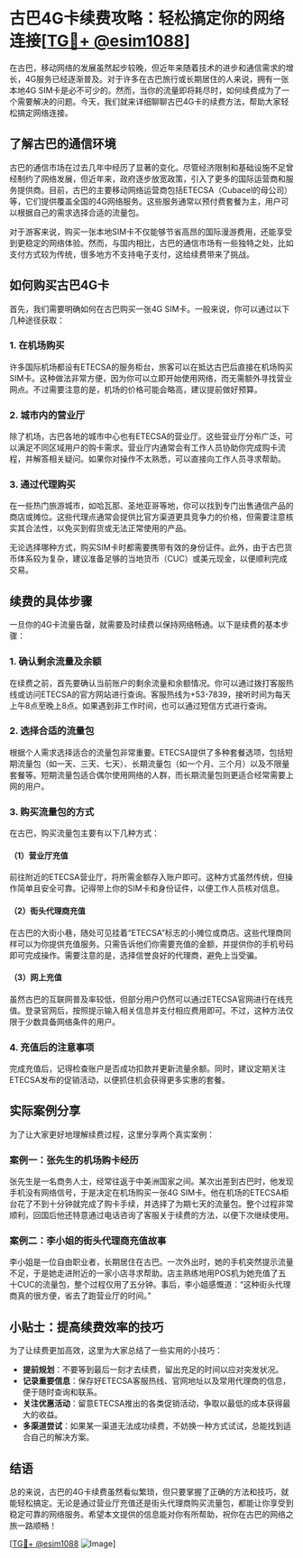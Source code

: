 # 古巴4G卡续费攻略：轻松搞定你的网络连接[[TG💪+ @esim1088](https://t.me/s/esim1088)]

在古巴，移动网络的发展虽然起步较晚，但近年来随着技术的进步和通信需求的增长，4G服务已经逐渐普及。对于许多在古巴旅行或长期居住的人来说，拥有一张本地4G SIM卡是必不可少的。然而，当你的流量即将耗尽时，如何续费成为了一个需要解决的问题。今天，我们就来详细聊聊古巴4G卡的续费方法，帮助大家轻松搞定网络连接。

## 了解古巴的通信环境

古巴的通信市场在过去几年中经历了显著的变化。尽管经济限制和基础设施不足曾经制约了网络发展，但近年来，政府逐步放宽政策，引入了更多的国际运营商和服务提供商。目前，古巴的主要移动网络运营商包括ETECSA（Cubacel的母公司）等，它们提供覆盖全国的4G网络服务。这些服务通常以预付费套餐为主，用户可以根据自己的需求选择合适的流量包。

对于游客来说，购买一张本地SIM卡不仅能够节省高昂的国际漫游费用，还能享受到更稳定的网络体验。然而，与国内相比，古巴的通信市场有一些独特之处，比如支付方式较为传统，很多地方不支持电子支付，这给续费带来了挑战。

## 如何购买古巴4G卡

首先，我们需要明确如何在古巴购买一张4G SIM卡。一般来说，你可以通过以下几种途径获取：

### 1. 在机场购买

许多国际机场都设有ETECSA的服务柜台，旅客可以在抵达古巴后直接在机场购买SIM卡。这种做法非常方便，因为你可以立即开始使用网络，而无需额外寻找营业网点。不过需要注意的是，机场的价格可能会略高，建议提前做好预算。

### 2. 城市内的营业厅

除了机场，古巴各地的城市中心也有ETECSA的营业厅。这些营业厅分布广泛，可以满足不同区域用户的购卡需求。营业厅内通常会有工作人员协助你完成购卡流程，并解答相关疑问。如果你对操作不太熟悉，可以直接向工作人员寻求帮助。

### 3. 通过代理购买

在一些热门旅游城市，如哈瓦那、圣地亚哥等地，你可以找到专门出售通信产品的商店或摊位。这些代理点通常会提供比官方渠道更具竞争力的价格，但需要注意核实其合法性，以免买到假货或无法正常使用的产品。

无论选择哪种方式，购买SIM卡时都需要携带有效的身份证件。此外，由于古巴货币体系较为复杂，建议准备足够的当地货币（CUC）或美元现金，以便顺利完成交易。

## 续费的具体步骤

一旦你的4G卡流量告罄，就需要及时续费以保持网络畅通。以下是续费的基本步骤：

### 1. 确认剩余流量及余额

在续费之前，首先要确认当前账户的剩余流量和余额情况。你可以通过拨打客服热线或访问ETECSA的官方网站进行查询。客服热线为+53-7839，接听时间为每天上午8点至晚上8点。如果遇到非工作时间，也可以通过短信方式进行查询。

### 2. 选择合适的流量包

根据个人需求选择适合的流量包非常重要。ETECSA提供了多种套餐选项，包括短期流量包（如一天、三天、七天）、长期流量包（如一个月、三个月）以及不限量套餐等。短期流量包适合偶尔使用网络的人群，而长期流量包则更适合经常需要上网的用户。

### 3. 购买流量包的方式

在古巴，购买流量包主要有以下几种方式：

#### （1）营业厅充值

前往附近的ETECSA营业厅，将所需金额存入账户即可。这种方式虽然传统，但操作简单且安全可靠。记得带上你的SIM卡和身份证件，以便工作人员核对信息。

#### （2）街头代理商充值

在古巴的大街小巷，随处可见挂着“ETECSA”标志的小摊位或商店。这些代理商同样可以为你提供充值服务。只需告诉他们你需要充值的金额，并提供你的手机号码即可完成操作。需要注意的是，选择信誉良好的代理商，避免上当受骗。

#### （3）网上充值

虽然古巴的互联网普及率较低，但部分用户仍然可以通过ETECSA官网进行在线充值。登录官网后，按照提示输入相关信息并支付相应费用即可。不过，这种方法仅限于少数具备网络条件的用户。

### 4. 充值后的注意事项

完成充值后，记得检查账户是否成功扣款并更新流量余额。同时，建议定期关注ETECSA发布的促销活动，以便抓住机会获得更多实惠的套餐。

## 实际案例分享

为了让大家更好地理解续费过程，这里分享两个真实案例：

### 案例一：张先生的机场购卡经历

张先生是一名商务人士，经常往返于中美洲国家之间。某次出差到古巴时，他发现手机没有网络信号，于是决定在机场购买一张4G SIM卡。他在机场的ETECSA柜台花了不到十分钟就完成了购卡手续，并选择了为期七天的流量包。整个过程非常顺利，回国后他还特意通过电话咨询了客服关于续费的方法，以便下次继续使用。

### 案例二：李小姐的街头代理商充值故事

李小姐是一位自由职业者，长期居住在古巴。一次外出时，她的手机突然提示流量不足，于是她走进附近的一家小店寻求帮助。店主熟练地用POS机为她充值了五十CUC的流量包，整个过程仅用了五分钟。事后，李小姐感慨道：“这种街头代理商真的很方便，省去了跑营业厅的时间。”

## 小贴士：提高续费效率的技巧

为了让续费更加高效，这里为大家总结了一些实用的小技巧：

- **提前规划**：不要等到最后一刻才去续费，留出充足的时间以应对突发状况。
- **记录重要信息**：保存好ETECSA客服热线、官网地址以及常用代理商的信息，便于随时查询和联系。
- **关注优惠活动**：留意ETECSA推出的各类促销活动，争取以最低的成本获得最大的收益。
- **多渠道尝试**：如果某一渠道无法成功续费，不妨换一种方式试试，总能找到适合自己的解决方案。

## 结语

总的来说，古巴的4G卡续费虽然看似繁琐，但只要掌握了正确的方法和技巧，就能轻松搞定。无论是通过营业厅充值还是街头代理商购买流量包，都能让你享受到稳定可靠的网络服务。希望本文提供的信息能对你有所帮助，祝你在古巴的网络之旅一路顺畅！

[[TG💪+ @esim1088](https://t.me/s/esim1088) ![Image](https://i.postimg.cc/4NQfJmqS/Snipaste-2025-05-13-00-14-12.png)]